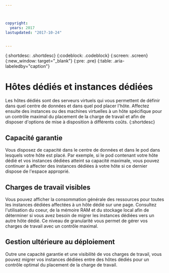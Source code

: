 ```yaml
---



copyright:
  years: 2017
lastupdated: "2017-10-24"


---
```


{:shortdesc: .shortdesc}
{:codeblock: .codeblock}
{:screen: .screen}
{:new_window: target="_blank"}
{:pre: .pre}
{:table: .aria-labeledby="caption"}


# Hôtes dédiés et instances dédiées 

Les hôtes dédiés sont des serveurs virtuels qui vous permettent de définir dans quel centre de données et dans quel pod placer l'hôte. Affectez ensuite des instances ou des machines virtuelles à un hôte spécifique pour un contrôle maximal du placement de la charge de travail et afin de disposer d'options de mise à disposition à différents coûts.
{:shortdesc}

## Capacité garantie
Vous disposez de capacité dans le centre de données et dans le pod dans lesquels votre hôte est placé. Par exemple, si le pod contenant votre hôte dédié et vos instances dédiées atteint sa capacité maximale, vous pouvez continuer à affecter des instances dédiées à votre hôte si ce dernier dispose de l'espace approprié.

## Charges de travail visibles
Vous pouvez afficher la consommation générale des ressources pour toutes les instances dédiées affectées à un hôte dédié sur une page. Consultez l'utilisation du coeur, de la mémoire RAM et du stockage local afin de déterminer si vous avez besoin de migrer les instances dédiées vers un autre hôte dédié. Ce niveau de granularité vous permet de gérer vos charges de travail avec un contrôle maximal. 

## Gestion ultérieure au déploiement
Outre une capacité garantie et une visibilité de vos charges de travail, vous pouvez migrer vos instances dédiées entre des hôtes dédiés pour un contrôle optimal du placement de la charge de travail.
